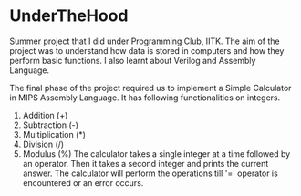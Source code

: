 # UnderTheHood
Summer project that I did under Programming Club, IITK. The aim of the project was to understand how data is stored in computers and how they perform basic functions.
I also learnt about Verilog and Assembly Language.

The final phase of the project required us to implement a Simple Calculator in MIPS Assembly Language. It has following functionalities on integers.

1. Addition (+)
2. Subtraction (-)
3. Multiplication (*)
4. Division (/)
5. Modulus (%)
The calculator takes a single integer at a time followed by an operator. Then it takes a second integer and prints the current answer. The calculator will perform the operations till '=' operator is encountered or an error occurs.
